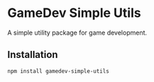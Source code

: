 # GameDev Simple Utils

A simple utility package for game development.

## Installation
```bash
npm install gamedev-simple-utils